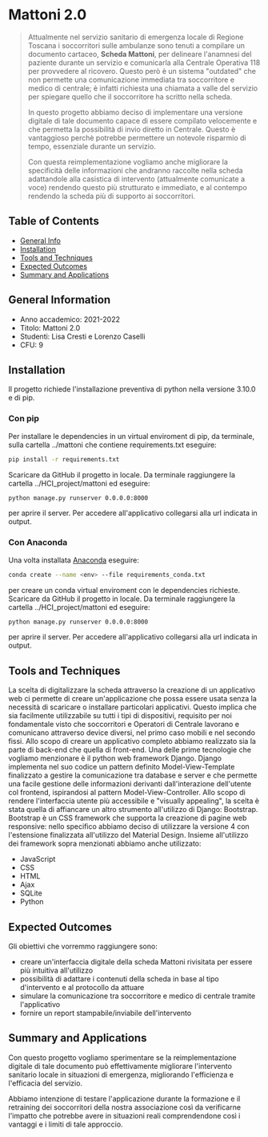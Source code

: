# Mattoni 2.0
> Attualmente nel servizio sanitario di emergenza locale di Regione Toscana i soccorritori sulle ambulanze sono tenuti a compilare un documento cartaceo, **Scheda Mattoni**, per delineare l'anamnesi del paziente durante un servizio e comunicarla alla Centrale Operativa 118 per provvedere al ricovero. Questo però è un sistema "outdated" che non permette una comunicazione immediata tra soccorritore e medico di centrale; è infatti richiesta una chiamata a valle del servizio per spiegare quello che il soccorritore ha scritto nella scheda. 
>
> In questo progetto abbiamo deciso di implementare una versione digitale di tale documento capace di essere compilato velocemente e che permetta la possibilità di invio diretto in Centrale. Questo è vantaggioso perchè potrebbe permettere un notevole risparmio di tempo, essenziale durante un servizio.
> 
> Con questa reimplementazione vogliamo anche migliorare la specificità delle informazioni che andranno raccolte nella scheda adattandole alla casistica di intervento (attualmente comunicate a voce) rendendo questo più strutturato e immediato, e al contempo rendendo la scheda più di supporto ai soccorritori.

## Table of Contents
* [General Info](#general-information)
* [Installation](#installation)
* [Tools and Techniques](#tools-and-techniques)
* [Expected Outcomes](#expected-outcomes)
* [Summary and Applications](#summary-and-applications )


## General Information
- Anno accademico: 2021-2022
- Titolo: Mattoni 2.0
- Studenti: Lisa Cresti e Lorenzo Caselli
- CFU: 9


## Installation
Il progetto richiede l'installazione preventiva di python nella versione 3.10.0 e di pip.

### Con pip
Per installare le dependencies in un virtual enviroment di pip, da terminale, sulla cartella ../mattoni che contiene requirements.txt eseguire:
```bash
pip install -r requirements.txt
```
Scaricare da GitHub il progetto in locale.
Da terminale raggiungere la cartella ../HCI_project/mattoni ed eseguire:
```bash
python manage.py runserver 0.0.0.0:8000

```
per aprire il server. Per accedere all'applicativo collegarsi alla url indicata in output.

### Con Anaconda 
Una volta installata [Anaconda](https://www.anaconda.com/) eseguire:
```bash
conda create --name <env> --file requirements_conda.txt
```
per creare un conda virtual enviroment con le dependencies richieste.
Scaricare da GitHub il progetto in locale.
Da terminale raggiungere la cartella ../HCI_project/mattoni ed eseguire:
```bash
python manage.py runserver 0.0.0.0:8000

```
per aprire il server. Per accedere all'applicativo collegarsi alla url indicata in output.

## Tools and Techniques
La scelta di digitalizzare la scheda attraverso la creazione di un applicativo web ci permette di creare un'applicazione che possa essere usata senza la necessità di scaricare o installare particolari applicativi. Questo implica che sia facilmente utilizzabile su tutti i tipi di dispositivi, requisito per noi fondamentale visto che soccorritori e Operatori di Centrale lavorano e comunicano attraverso device diversi, nel primo caso mobili e nel secondo fissi.
Allo scopo di creare un applicativo completo abbiamo realizzato sia la parte di back-end che quella di front-end. 
Una delle prime tecnologie che vogliamo menzionare è il python web framework Django.
Django implementa nel suo codice un pattern definito Model-View-Template finalizzato a gestire la comunicazione tra database e server e che permette una facile gestione delle informazioni derivanti dall'interazione dell'utente col frontend, ispirandosi al pattern Model-View-Controller.
Allo scopo di rendere l'interfaccia utente più accessibile e "visually appealing", la scelta è stata quella di affiancare un altro strumento all'utilizzo di Django: Bootstrap.
Bootstrap è un CSS framework che supporta la creazione di pagine web responsive: nello specifico abbiamo deciso di utilizzare la versione 4 con l'estensione finalizzata all'utilizzo del Material Design.
Insieme all'utilizzo dei framework sopra menzionati abbiamo anche utilizzato:
- JavaScript
- CSS
- HTML
- Ajax
- SQLite
- Python


## Expected Outcomes
Gli obiettivi che vorremmo raggiungere sono:
- creare un'interfaccia digitale della scheda Mattoni rivisitata per essere più intuitiva all'utilizzo
- possibilità di adattare i contenuti della scheda in base al tipo d'intervento e al protocollo da attuare 
- simulare la comunicazione tra soccorritore e medico di centrale tramite l'applicativo
- fornire un report stampabile/inviabile dell'intervento


## Summary and Applications 
Con questo progetto vogliamo sperimentare se la reimplementazione digitale di tale documento può effettivamente migliorare l'intervento sanitario locale in situazioni di emergenza, migliorando l'efficienza e l'efficacia del servizio. 

Abbiamo intenzione di testare l'applicazione durante la formazione e il retraining dei soccorritori della nostra associazione così da verificarne l'impatto che potrebbe avere in situazioni reali comprendendone così i vantaggi e i limiti di tale approccio.

